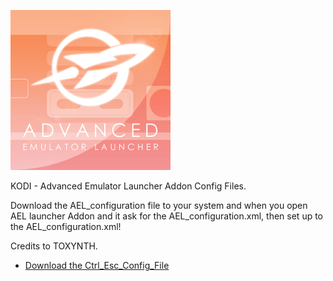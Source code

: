 ![AEL Launcher](icon.png)

KODI - Advanced Emulator Launcher Addon Config Files.

Download the AEL_configuration file to your system and when you open AEL launcher Addon and it ask for the AEL_configuration.xml, then set up to the AEL_configuration.xml!





Credits to TOXYNTH.

* [Download the Ctrl_Esc_Config_File](https://bit.ly/30LjwXQ)


